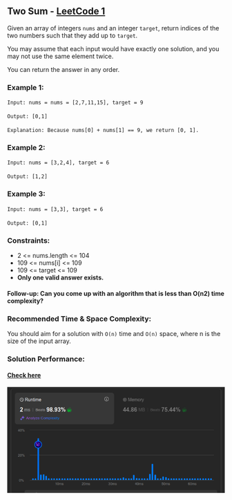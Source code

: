 ## Two Sum - [LeetCode 1](https://leetcode.com/problems/two-sum)

Given an array of integers `nums` and an integer `target`, return indices of the two numbers such that they add up to `target`.

You may assume that each input would have exactly one solution, and you may not use the same element twice.

You can return the answer in any order.


### Example 1:

    Input: nums = nums = [2,7,11,15], target = 9

    Output: [0,1]

    Explanation: Because nums[0] + nums[1] == 9, we return [0, 1].


### Example 2:

    Input: nums = [3,2,4], target = 6
    
    Output: [1,2]


### Example 3:

    Input: nums = [3,3], target = 6

    Output: [0,1]

### Constraints:

-    2 <= nums.length <= 104
-    109 <= nums[i] <= 109
-    109 <= target <= 109
-    **Only one valid answer exists.**

#### Follow-up: Can you come up with an algorithm that is less than O(n2) time complexity?

### Recommended Time & Space Complexity:
You should aim for a solution with `O(n)` time and `O(n)` space, where n is the size of the input array.

### Solution Performance:

#### [Check here](https://leetcode.com/problems/two-sum/submissions/1516260925)

![Performance](performance.png)